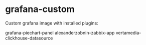 # grafana-custom

Custom grafana image with installed plugins:

grafana-piechart-panel
alexanderzobnin-zabbix-app
vertamedia-clickhouse-datasource
